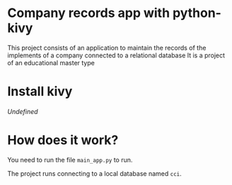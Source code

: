 # Company records app with python-kivy
This project consists of an application to maintain the records of 
the implements of a company connected to a relational database It 
is a project of an educational master type

# Install kivy
###### Undefined

# How does it work?
You need to run the file ``main_app.py`` to run.

The project runs connecting to a local database named `cci`.